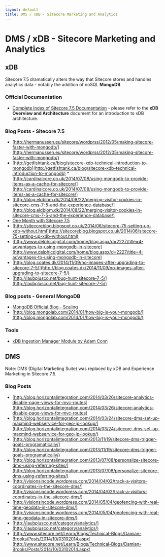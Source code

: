 ```yaml
---
layout: default
title: DMS / xDB - Sitecore Marketing and Analytics
---
```


# DMS / xDB - Sitecore Marketing and Analytics

## xDB

Sitecore 7.5 dramatically alters the way that Sitecore stores and handles analytics data - notably the addition of noSQL **MongoDB**.

### Official Documentation
* [Complete Index of Sitecore 7.5 Documentation](http://sdn.sitecore.net/Reference/Sitecore%207/Sitecore%207,-d-,5%20Documentation.aspx) - please refer to the **xDB Overview and Architecture** document for an introduction to xDB architecture.

### Blog Posts - Sitecore 7.5

* [http://hermanussen.eu/sitecore/wordprss/2012/05/making-sitecore-faster-with-mongodb/](http://hermanussen.eu/sitecore/wordprss/2012/05/making-sitecore-faster-with-mongodb/)
* [http://getfishtank.ca/blog/sitecore-xdb-technical-introduction-to-mongodb](http://getfishtank.ca/blog/sitecore-xdb-technical-introduction-to-mongodb) 
*[http://cardinalcore.co.uk/2014/07/08/using-mongodb-to-provide-items-as-a-cache-for-sitecore/](http://cardinalcore.co.uk/2014/07/08/using-mongodb-to-provide-items-as-a-cache-for-sitecore/)
* [http://blog.eldblom.dk/2014/08/22/merging-visitor-cookies-in-sitecore-cms-7-5-and-the-experience-database/](http://blog.eldblom.dk/2014/08/22/merging-visitor-cookies-in-sitecore-cms-7-5-and-the-experience-database/)
* [One Month with Sitecore 7.5](http://www.techphoria414.com/Blog/2014/June/One_Month_with_Sitecore_7-5_Part_1)
* [http://sitecoreblog.blogspot.co.uk/2014/06/sitecore-75-setting-up-xdb-without.html](http://sitecoreblog.blogspot.co.uk/2014/06/sitecore-75-setting-up-xdb-without.html)
* [http://www.delphicdigital.com/home/blog.aspx/d=2227/title=4-advantages-to-using-mongodb-in-sitecore](http://www.delphicdigital.com/home/blog.aspx/d=2227/title=4-advantages-to-using-mongodb-in-sitecore)
* [http://blog.coates.dk/2014/11/09/no-images-after-upgrading-to-sitecore-7-5/](http://blog.coates.dk/2014/11/09/no-images-after-upgrading-to-sitecore-7-5/)
* [http://laubplusco.net/bug-hunt-sitecore-7-5/](http://laubplusco.net/bug-hunt-sitecore-7-5/)

### Blog posts - General MongoDB

* [MongoDB Official Blog - Scaling](http://blog.mongodb.org/tagged/scaling)
* [http://blog.mongolab.com/2014/01/how-big-is-your-mongodb/](http://blog.mongolab.com/2014/01/how-big-is-your-mongodb/)

### Tools
* [xDB Ingestion Manager Module by Adam Conn](https://t.co/UFWxdhsSSh)

## DMS
Note: DMS (Digital Marketing Suite) was replaced by xDB and Experience Marketing in Sitecore 7.5. 

### Blog Posts
* [http://blog.horizontalintegration.com/2014/03/26/sitecore-analytics-disable-page-views-for-mvc-routes](http://blog.horizontalintegration.com/2014/03/26/sitecore-analytics-disable-page-views-for-mvc-routes)
* [http://blog.horizontalintegration.com/2014/03/24/sitecore-dms-set-up-maxmind-webservice-for-geo-ip-lookup/](http://blog.horizontalintegration.com/2014/03/24/sitecore-dms-set-up-maxmind-webservice-for-geo-ip-lookup/)
* [http://blog.horizontalintegration.com/2013/11/19/sitecore-dms-trigger-goals-programatically/](http://blog.horizontalintegration.com/2013/11/19/sitecore-dms-trigger-goals-programatically/)
* [http://blog.horizontalintegration.com/2013/07/08/personalize-sitecore-dms-using-referring-sites/](http://blog.horizontalintegration.com/2013/07/08/personalize-sitecore-dms-using-referring-sites/)
* [http://visionsincode.wordpress.com/2014/04/02/track-a-visitors-coordinates-in-the-sitecore-dms/](http://visionsincode.wordpress.com/2014/04/02/track-a-visitors-coordinates-in-the-sitecore-dms/)
* [http://visionsincode.wordpress.com/2014/05/04/geofencing-with-real-time-geodata-in-sitecore-dms/](http://visionsincode.wordpress.com/2014/05/04/geofencing-with-real-time-geodata-in-sitecore-dms/)
* [http://laubplusco.net/category/analytics/](http://laubplusco.net/category/analytics/)
* [http://www.sitecore.net/Learn/Blogs/Technical-Blogs/Damian-Brooks/Posts/2014/10/03102014.aspx](http://www.sitecore.net/Learn/Blogs/Technical-Blogs/Damian-Brooks/Posts/2014/10/03102014.aspx)

